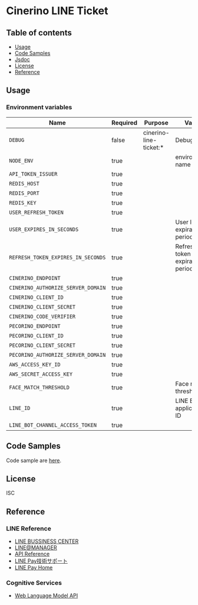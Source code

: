 # Cinerino LINE Ticket

## Table of contents

* [Usage](#usage)
* [Code Samples](#code-samples)
* [Jsdoc](#jsdoc)
* [License](#license)
* [Reference](#reference)

## Usage

### Environment variables

| Name                               | Required | Purpose                | Value                           |
|------------------------------------|----------|------------------------|---------------------------------|
| `DEBUG`                            | false    | cinerino-line-ticket:* | Debug                           |
| `NODE_ENV`                         | true     |                        | environment name                |
| `API_TOKEN_ISSUER`                 | true     |                        |                                 |
| `REDIS_HOST`                       | true     |                        |                                 |
| `REDIS_PORT`                       | true     |                        |                                 |
| `REDIS_KEY`                        | true     |                        |                                 |
| `USER_REFRESH_TOKEN`               | true     |                        |                                 |
| `USER_EXPIRES_IN_SECONDS`          | true     |                        | User login expiration period    |
| `REFRESH_TOKEN_EXPIRES_IN_SECONDS` | true     |                        | Refresh token expiration period |
| `CINERINO_ENDPOINT`                | true     |                        |                                 |
| `CINERINO_AUTHORIZE_SERVER_DOMAIN` | true     |                        |                                 |
| `CINERINO_CLIENT_ID`               | true     |                        |                                 |
| `CINERINO_CLIENT_SECRET`           | true     |                        |                                 |
| `CINERINO_CODE_VERIFIER`           | true     |                        |                                 |
| `PECORINO_ENDPOINT`                | true     |                        |                                 |
| `PECORINO_CLIENT_ID`               | true     |                        |                                 |
| `PECORINO_CLIENT_SECRET`           | true     |                        |                                 |
| `PECORINO_AUTHORIZE_SERVER_DOMAIN` | true     |                        |                                 |
| `AWS_ACCESS_KEY_ID`                | true     |                        |                                 |
| `AWS_SECRET_ACCESS_KEY`            | true     |                        |                                 |
| `FACE_MATCH_THRESHOLD`             | true     |                        | Face match threshold            |
| `LINE_ID`                          | true     |                        | LINE Bot application ID         |
| `LINE_BOT_CHANNEL_ACCESS_TOKEN`    | true     |                        |                                 |

## Code Samples

Code sample are [here](https://github.com/cinerino/line-ticket/tree/master/example).

## License

ISC

## Reference

### LINE Reference

* [LINE BUSSINESS CENTER](https://business.line.me/ja/)
* [LINE@MANAGER](https://admin-official.line.me/)
* [API Reference](https://devdocs.line.me/ja/)
* [LINE Pay技術サポート](https://pay.line.me/jp/developers/documentation/download/tech?locale=ja_JP)
* [LINE Pay Home](https://pay.line.me/jp/)

### Cognitive Services

* [Web Language Model API](https://westus.dev.cognitive.microsoft.com/docs/services/55de9ca4e597ed1fd4e2f104/operations/55de9ca4e597ed19b0de8a51)
